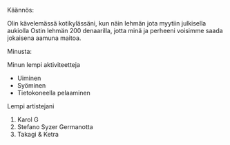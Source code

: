 Käännös:

Olin kävelemässä kotikylässäni, kun näin lehmän jota myytiin julkisella aukiolla
Ostin lehmän 200 denaarilla, jotta minä ja perheeni voisimme saada jokaisena aamuna maitoa.


Minusta:

Minun lempi aktiviteetteja
* Uiminen
* Syöminen
* Tietokoneella pelaaminen

Lempi artistejani
1. Karol G
2. Stefano Syzer Germanotta
3. Takagi & Ketra